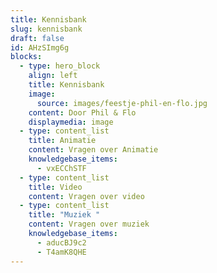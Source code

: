```yaml
---
title: Kennisbank
slug: kennisbank
draft: false
id: AHzSImg6g
blocks:
  - type: hero_block
    align: left
    title: Kennisbank
    image:
      source: images/feestje-phil-en-flo.jpg
    content: Door Phil & Flo
    displaymedia: image
  - type: content_list
    title: Animatie
    content: Vragen over Animatie
    knowledgebase_items:
      - vxECChSTF
  - type: content_list
    title: Video
    content: Vragen over video
  - type: content_list
    title: "Muziek "
    content: Vragen over muziek
    knowledgebase_items:
      - aducBJ9c2
      - T4amK8QHE
---
```


